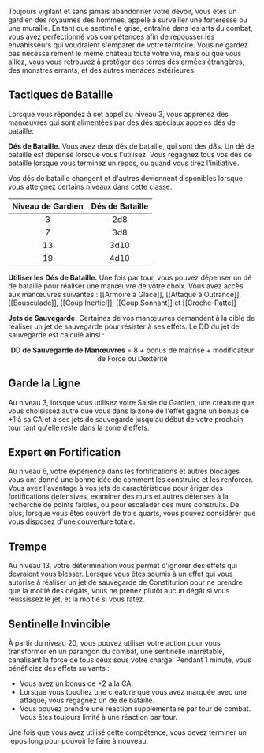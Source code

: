 Toujours vigilant et sans jamais abandonner votre devoir, vous êtes un gardien des royaumes des hommes, appelé à surveiller une forteresse ou une muraille. En tant que sentinelle grise, entraîné dans les arts du combat, vous avez perfectionné vos compétences afin de repousser les envahisseurs qui voudraient s'emparer de votre territoire. Vous ne gardez pas nécessairement le même château toute votre vie, mais où que vous alliez, vous vous retrouvez à protéger des terres des armées étrangères, des monstres errants, et des autres menaces extérieures.

## Tactiques de Bataille

Lorsque vous répondez à cet appel au niveau 3, vous apprenez des manœuvres qui sont alimentées par des dés spéciaux appelés dés de bataille.

**Dés de Bataille.** Vous avez deux dés de bataille, qui sont des d8s. Un dé de bataille est dépensé lorsque vous l'utilisez. Vous regagnez tous vos dés de bataille lorsque vous terminez un repos, ou quand vous tirez l'initiative.

Vos dés de bataille changent et d'autres deviennent disponibles lorsque vous atteignez certains niveaux dans cette classe.

| Niveau de Gardien | Dés de Bataille |
|:-----------------:|:---------------:|
| 3 | 2d8 |
| 7 | 3d8 |
| 13 | 3d10 |
| 19 | 4d10 |

**Utiliser les Dés de Bataille.** Une fois par tour, vous pouvez dépenser un dé de bataille pour réaliser une manœuvre de votre choix. Vous avez accès aux manœuvres suivantes : [[Armoire à Glace]], [[Attaque à Outrance]], [[Bousculade]], [[Coup Inertiel]], [[Coup Sonnant]] et [[Croche-Patte]]

**Jets de Sauvegarde.** Certaines de vos manœuvres demandent à la cible de réaliser un jet de sauvegarde pour résister à ses effets. Le DD du jet de sauvegarde est calculé ainsi : 

<p style="text-align:center"><b>DD de Sauvegarde de Manœuvres</b> = 8 + bonus de maîtrise + modificateur de Force ou Dextérité</p>

## Garde la Ligne

Au niveau 3, lorsque vous utilisez votre Saisie du Gardien, une créature que vous choisissez autre que vous dans la zone de l'effet gagne un bonus de +1 à sa CA et à ses jets de sauvegarde jusqu'au début de votre prochain tour tant qu'elle reste dans la zone d'effets.

## Expert en Fortification

Au niveau 6, votre expérience dans les fortifications et autres blocages vous ont donné une bonne idée de comment les construire et les renforcer. Vous avez l'avantage à vos jets de caractéristique pour ériger des fortifications défensives, examiner des murs et autres défenses à la recherche de points faibles, ou pour escalader des murs construits. De plus, lorsque vous êtes couvert de trois quarts, vous pouvez considérer que vous disposez d'une couverture totale.

## Trempe

Au niveau 13, votre détermination vous permet d'ignorer des effets qui devraient vous blesser. Lorsque vous êtes soumis à un effet qui vous autorise à réaliser un jet de sauvegarde de Constitution pour ne prendre que la moitié des dégâts, vous ne prenez plutôt aucun dégât si vous réussissez le jet, et la moitié si vous ratez.

## Sentinelle Invincible

À partir du niveau 20, vous pouvez utiliser votre action pour vous transformer en un parangon du combat, une sentinelle inarrêtable, canalisant la force de tous ceux sous votre charge. Pendant 1 minute, vous bénéficiez des effets suivants : 

 - Vous avez un bonus de +2 à la CA.
 - Lorsque vous touchez une créature que vous avez marquée avec une attaque, vous regagnez un dé de bataille.
 - Vous pouvez prendre une réaction supplémentaire par tour de combat. Vous êtes toujours limité à une réaction par tour.

Une fois que vous avez utilisé cette compétence, vous devez terminer un repos long pour pouvoir le faire à nouveau.
